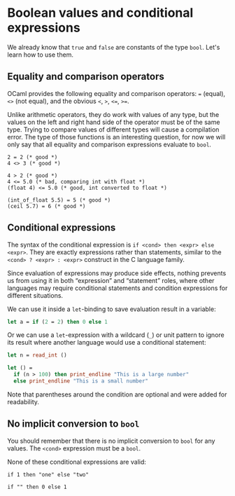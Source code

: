 # Boolean values and conditional expressions

We already know that `true` and `false` are constants of the type `bool`.
Let's learn how to use them.

## Equality and comparison operators

OCaml provides the following equality and comparison operators: `=` (equal), `<>` (not equal),
and the obvious `<`, `>`, `<=`, `>=`.

Unlike arithmetic operators, they do work with values of any type, but the values on the left and
right hand side of the operator must be of the same type. Trying to compare values of different types
will cause a compilation error. The type of those functions is an interesting question, for now we will only say that all equality and
comparison expressions evaluate to `bool`. 

```
2 = 2 (* good *)
4 <> 3 (* good *)

4 > 2 (* good *)
4 <= 5.0 (* bad, comparing int with float *)
(float 4) <= 5.0 (* good, int converted to float *)

(int_of_float 5.5) = 5 (* good *)
(ceil 5.7) = 6 (* good *)
```

## Conditional expressions

The syntax of the conditional expression is `if <cond> then <expr> else <expr>`.
They are exactly expressions rather than statements, similar to the `<cond> ? <expr> : <expr>`
construct in the C language family.

Since evaluation of expressions may produce side effects, nothing prevents us from using
it in both &ldquo;expression&rdquo; and &ldquo;statement&rdquo; roles, where other languages may require conditional statements and condition expressions
for different situations.

We can use it inside a `let`-binding to save evaluation result in a variable:

```ocaml
let a = if (2 = 2) then 0 else 1
```

Or we can use a `let`-expression with a wildcard (`_`) or unit pattern to ignore its result where another language
would use a conditional statement:

```ocaml
let n = read_int ()

let () =
  if (n > 100) then print_endline "This is a large number"
  else print_endline "This is a small number"
```

Note that parentheses around the condition are optional and were added for readability.

## No implicit conversion to `bool`

You should remember that there is no implicit conversion to `bool` for any values.
The `<cond>` expression must be a `bool`.

None of these conditional expressions are valid:

```invalid-ocaml
if 1 then "one" else "two"

if "" then 0 else 1
```
